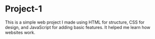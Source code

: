 # Project-1
This is a simple web project I made using HTML for structure, CSS for design, and JavaScript for adding basic features. It helped me learn how websites work.
